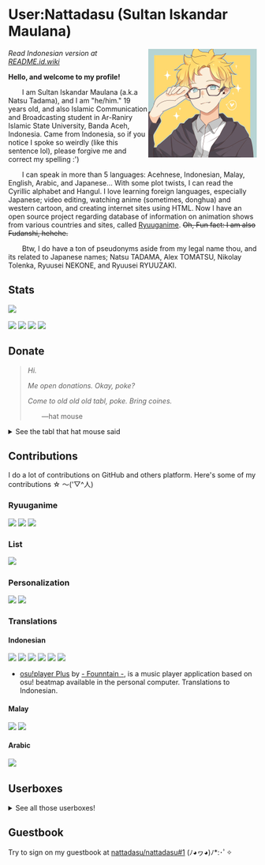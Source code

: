 # User:Nattadasu (Sultan Iskandar Maulana)

<img src="https://raw.githubusercontent.com/nattadasu/Personal/master/assets/readmeAssets/natsuTadamaGlasses.jpg" align="right">

*Read Indonesian version at [README.id.wiki](https://github.com/nattadasu/nattadasu/blob/master/README.id.wiki)*

**Hello, and welcome to my profile!**

  I am Sultan Iskandar Maulana (a.k.a Natsu Tadama), and I am "he/him." 19 years old, and also Islamic Communication and Broadcasting student in Ar-Raniry Islamic State University, Banda Aceh, Indonesia. Came from Indonesia, so if you notice I spoke so weirdly (like this sentence lol), please forgive me and correct my spelling :')

  I can speak in more than 5 languages: Acehnese, Indonesian, Malay, English, Arabic, and Japanese... With some plot twists, I can read the Cyrillic alphabet and Hangul. I love learning foreign languages, especially Japanese; video editing, watching anime (sometimes, donghua) and western cartoon, and creating internet sites using HTML. Now I have an open source project regarding database of information on animation shows from various countries and sites, called [Ryuuganime](https://github.com/ryuuganime). ~~Oh, Fun fact: I am also Fudanshi, hehehe.~~

  Btw, I do have a ton of pseudonyms aside from my legal name thou, and its related to Japanese names; Natsu TADAMA, Alex TOMATSU, Nikolay Tolenka, Ryuusei NEKONE, and Ryuusei RYUUZAKI.


## Stats

![](https://github-readme-stats.vercel.app/api?username=nattadasu&show_icons=true)

[![](https://img.shields.io/badge/HTML-277%20commits-orange.svg)](https://sourcerer.io/nattadasu) [![](https://img.shields.io/badge/CSS-33%20commits-orange.svg)](https://sourcerer.io/nattadasu) [![](https://img.shields.io/badge/JavaScript-27%20commits-orange.svg)](https://sourcerer.io/nattadasu) [![](https://img.shields.io/badge/TypeScript-18%20commits-orange.svg)](https://sourcerer.io/nattadasu)

## Donate

> *Hi.*
>
> *Me open donations. Okay, poke?*
>
> *Come to old old old tabl, poke. Bring coines.*
>
>   —hat mouse
<details><summary>See the tabl that hat mouse said</summary>
<table>
<tbody>
<tr>
<td>DANA</td>
<td>085155315151</td>
</tr>
<tr>
<td>DOKU</td>
<td>1674820339</td>
</tr>
<tr>
<td>GO-PAY</td>
<td>085155315151</td>
</tr>
<tr>
<td>i.saku/Indomaret</td>
<td>085155315151</td>
</tr>
<tr>
<td>LinkAja</td>
<td>085155315151</td>
</tr>
<tr>
<td>OVO</td>
<td>085155315151</td>
</tr>
<tr>
<td>Sakuku</td>
<td>085155315151</td>
</tr>
<tr>
<td>Triv</td>
<td>085155315151</td>
</tr>
<tr>
<td>PayPal</td>
<td><a href="https://paypal.me/nattadasu">https://paypal.me/nattadasu</a></td>
</tr>
<tr>
<td>Yandex.Money</td>
<td><a href="https://money.yandex.ru/to/4100115392446184">https://money.yandex.ru/to/4100115392446184</a></td>
</tr>
<tr>
<td>Ko-Fi</td>
<td><a href="https://ko-fi.com/nattadasu">https://ko-fi.com/nattadasu</a></td>
</tr>
<tr>
<td>LiberePay</td>
<td><a href="https://liberapay.com/nattadasu">https://liberapay.com/nattadasu</a></td>
</tr>
<tr>
<td>Trakteer</td>
<td><a href="https://trakteer.id/nattadasu">https://trakteer.id/nattadasu</a></td>
</tr>
<tr>
<td>Bitcoin</td>
<td><code>33aBQqbMiuk53nKpZDC2dFBWKMwrbPNWcf</code></td>
</tr>
<tr>
<td>Ethereum</td>
<td><code>0x58d6f6c0b36ed033140801886d65a22899279110</code></td>
</tr>
<tr>
<td>Litecoin</td>
<td><code>MUGoxUc6PPUwMimNeM6RxPqb2uSPx9WgwS</code></td>
</tr>
<tr>
<td>Basic Auth. Token (BAT)</td>
<td><code>0x3E98817d5B4BB88C067b91Ae6Ebd6Bbf81d0D4BF</code></td>
</tr>
<tr>
<td>DASH</td>
<td><code>7a2WRBe3epDTadRKYpQtPjAdaW2HNMseqr</code></td>
</tr>
<tr>
<td>Ripple</td>
<td><code>rJc5d48m2pDdfurDaemUZT2J18RPcbtPGF</code> tag:<code>195482</code></td>
</tr>
</tbody>
</table>
</details>

## Contributions

I do a lot of contributions on GitHub and others platform. Here's some of my contributions ☆ ～('▽^人)

### Ryuuganime

[![](https://github-readme-stats.vercel.app/api/pin/?username=ryuuganime&repo=Ryuuganime)](https://github.com/ryuuganime/Ryuuganime) [![](https://github-readme-stats.vercel.app/api/pin/?username=ryuuganime&repo=ryuuganime-db)](https://github.com/ryuuganime/ryuuganime-db) [![](https://github-readme-stats.vercel.app/api/pin/?username=ryuuganime&repo=animanga-wordlist)](https://github.com/ryuuganime/animanga-wordlist)

### List

[![](https://github-readme-stats.vercel.app/api/pin/?username=otakulogy&repo=anime-streaming&show_owner=true)](https://github.com/otakulogy/anime-streaming)

### Personalization

[![](https://github-readme-stats.vercel.app/api/pin/?username=nattadasu&repo=mal-blockquote-template)](https://github.com/nattadasu/mal-blockquote-template) [![](https://github-readme-stats.vercel.app/api/pin/?username=PKief&repo=vscode-material-icon-theme&show_owner=true)](https://github.com/PKief/vscode-material-icon-theme)

### Translations

#### Indonesian

[![](https://github-readme-stats.vercel.app/api/pin/?username=MALSync&repo=MALSync&show_owner=true)](https://github.com/MALSync/MALSync) [![](https://github-readme-stats.vercel.app/api/pin/?username=NicoAiko&repo=mikazuki&show_owner=true)](https://github.com/NicoAiko/mikazuki) [![](https://github-readme-stats.vercel.app/api/pin/?username=hummingbird-me&repo=hummingbird-client&show_owner=true)](https://github.com/hummingbird-me/hummingbird-client) [![](https://github-readme-stats.vercel.app/api/pin/?username=Zenrac&repo=Watora&show_owner=true)](https://github.com/Zenrac/Watora) [![](https://github-readme-stats.vercel.app/api/pin/?username=ContributorCovenant&repo=contributor_covenant&show_owner=true)](https://github.com/ContributorCovenant/contributor_covenant) [![](https://github-readme-stats.vercel.app/api/pin/?username=ytmdesktop&repo=ytmdesktop)](https://github.com/ytmdesktop/ytmdesktop)

-   [osu!player Plus](https://osu.ppy.sh/community/forums/topics/660418) by [- Founntain -](https://osu.ppy.sh/users/5105217), is a music player application based on osu! beatmap available in the personal computer. Translations to Indonesian.

#### Malay

[![](https://github-readme-stats.vercel.app/api/pin/?username=MALSync&repo=MALSync&show_owner=true)](https://github.com/MALSync/MALSync) [![](https://github-readme-stats.vercel.app/api/pin/?username=NicoAiko&repo=mikazuki&show_owner=true)](https://github.com/NicoAiko/mikazuki)

#### Arabic

[![](https://github-readme-stats.vercel.app/api/pin/?username=NicoAiko&repo=mikazuki&show_owner=true)](https://github.com/NicoAiko/mikazuki)

## Userboxes

<details><summary>See all those userboxes!</summary>![](https://raw.githubusercontent.com/nattadasu/Personal/master/assets/mal-profile-page/v3/assets/babel/languages/id-n.png) ![](https://raw.githubusercontent.com/nattadasu/Personal/master/assets/mal-profile-page/v3/assets/babel/languages/ace-4.png) ![](https://raw.githubusercontent.com/nattadasu/Personal/master/assets/mal-profile-page/v3/assets/babel/languages/en-4.png) ![](https://raw.githubusercontent.com/nattadasu/Personal/master/assets/mal-profile-page/v3/assets/babel/languages/ms-4.png) ![](https://raw.githubusercontent.com/nattadasu/Personal/master/assets/mal-profile-page/v3/assets/babel/languages/ar-3.png) ![](https://raw.githubusercontent.com/nattadasu/Personal/master/assets/mal-profile-page/v3/assets/babel/languages/ja-2.png) ![](https://raw.githubusercontent.com/nattadasu/Personal/master/assets/mal-profile-page/v3/assets/babel/languages/ru-1.png) ![](https://raw.githubusercontent.com/nattadasu/Personal/master/assets/mal-profile-page/v3/assets/babel/languages/tl-1.png) ![](https://raw.githubusercontent.com/nattadasu/Personal/master/assets/mal-profile-page/v3/assets/babel/programming/html.png) ![](https://raw.githubusercontent.com/nattadasu/Personal/master/assets/mal-profile-page/v3/assets/babel/programming/js-1.png) ![](https://raw.githubusercontent.com/nattadasu/Personal/master/assets/mal-profile-page/v3/assets/babel/programming/md.png) ![](https://raw.githubusercontent.com/nattadasu/Personal/master/assets/mal-profile-page/v3/assets/babel/programming/mediawiki.png) ![](https://raw.githubusercontent.com/nattadasu/Personal/master/assets/mal-profile-page/v3/assets/babel/programming/xml.png) ![](https://raw.githubusercontent.com/nattadasu/Personal/master/assets/mal-profile-page/v3/assets/babel/script/arab-N.png) ![](https://raw.githubusercontent.com/nattadasu/Personal/master/assets/mal-profile-page/v3/assets/babel/script/jawi-N.png) ![](https://raw.githubusercontent.com/nattadasu/Personal/master/assets/mal-profile-page/v3/assets/babel/script/kana-N.png) ![](https://raw.githubusercontent.com/nattadasu/Personal/master/assets/mal-profile-page/v3/assets/babel/script/Cyrl-5.png) ![](https://raw.githubusercontent.com/nattadasu/Personal/master/assets/mal-profile-page/v3/assets/babel/script/ipa-3.png) ![](https://raw.githubusercontent.com/nattadasu/Personal/master/assets/mal-profile-page/v3/assets/babel/script/sund-3.png) ![](https://raw.githubusercontent.com/nattadasu/Personal/master/assets/mal-profile-page/v3/assets/babel/script/kanji-1.png) ![](https://raw.githubusercontent.com/nattadasu/Personal/master/assets/mal-profile-page/v3/assets/babel/script/coptic.png) ![](https://raw.githubusercontent.com/nattadasu/Personal/master/assets/mal-profile-page/v3/assets/babel/script/greek.png) ![](https://raw.githubusercontent.com/nattadasu/Personal/master/assets/mal-profile-page/v3/assets/babel/script/han.png) ![](https://raw.githubusercontent.com/nattadasu/Personal/master/assets/mal-profile-page/v3/assets/babel/script/java-0.png) ![](https://raw.githubusercontent.com/nattadasu/Personal/master/assets/mal-profile-page/v3/assets/babel/cyberbullying.png) ![](https://raw.githubusercontent.com/nattadasu/Personal/master/assets/mal-profile-page/v3/assets/babel/email.png) ![](https://raw.githubusercontent.com/nattadasu/Personal/master/assets/mal-profile-page/v3/assets/babel/im.png) ![](https://raw.githubusercontent.com/nattadasu/Personal/master/assets/mal-profile-page/v3/assets/babel/netAddict.png) ![](https://raw.githubusercontent.com/nattadasu/Personal/master/assets/mal-profile-page/v3/assets/babel/languages/1337-4.png) ![](https://raw.githubusercontent.com/nattadasu/Personal/master/assets/mal-profile-page/v3/assets/babel/languages/cat-n.png) ![](https://raw.githubusercontent.com/nattadasu/Personal/master/assets/mal-profile-page/v3/assets/babel/languages/conLang.png) ![](https://raw.githubusercontent.com/nattadasu/Personal/master/assets/mal-profile-page/v3/assets/babel/languages/gibberish.png) ![](https://raw.githubusercontent.com/nattadasu/Personal/master/assets/mal-profile-page/v3/assets/babel/languages/internetSlang-3.png) ![](https://raw.githubusercontent.com/nattadasu/Personal/master/assets/mal-profile-page/v3/assets/babel/languages/language.png) ![](https://raw.githubusercontent.com/nattadasu/Personal/master/assets/mal-profile-page/v3/assets/babel/languages/lazyEnglish-3.png) ![](https://raw.githubusercontent.com/nattadasu/Personal/master/assets/mal-profile-page/v3/assets/babel/languages/lolcat-5.png) ![](https://raw.githubusercontent.com/nattadasu/Personal/master/assets/mal-profile-page/v3/assets/babel/languages/sarcasm.png) ![](https://raw.githubusercontent.com/nattadasu/Personal/master/assets/mal-profile-page/v3/assets/babel/languages/ubbi-n.png) ![](https://raw.githubusercontent.com/nattadasu/Personal/master/assets/mal-profile-page/v3/assets/babel/languages/urbanEnglish.png)</details>

## Guestbook

Try to sign on my guestbook at [nattadasu/nattadasu#1](https://github.com/nattadasu/nattadasu/issues/1) (ﾉ◕ヮ◕)ﾉ\*:･ﾟ✧

<!--START:guestbook-->

<!--END:guestbook-->
